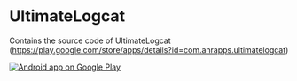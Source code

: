 # UltimateLogcat
Contains the source code of UltimateLogcat (https://play.google.com/store/apps/details?id=com.anrapps.ultimatelogcat)

<a href="https://play.google.com/store/apps/details?id=com.anrapps.ultimatelogcat">
  <img alt="Android app on Google Play"
       src="https://developer.android.com/images/brand/en_app_rgb_wo_60.png" />
</a>
